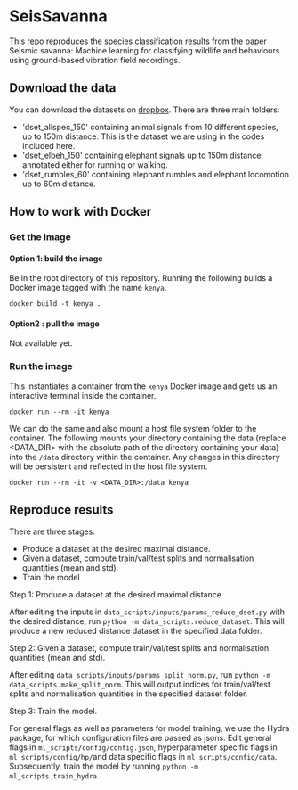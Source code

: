 # SeisSavanna

This repo reproduces the species classification results from the paper Seismic savanna: Machine learning for classifying wildlife and behaviours using ground-based vibration field recordings.

## Download the data 

You can download the datasets on [dropbox](https://www.dropbox.com/sh/p1swf94hs2pa47g/AACWTAXGlgrjc1GtOaNKURCFa?dl=0). There are three main folders:
- 'dset_allspec_150' containing animal signals from 10 different species, up to 150m distance. This is the dataset we are using in the codes included here.
- 'dset_elbeh_150' containing elephant signals up to 150m distance, annotated either for running or walking.
- 'dset_rumbles_60' containing elephant rumbles and elephant locomotion up to 60m distance.

## How to work with Docker

### Get the image
#### Option 1: build the image

Be in the root directory of this repository. Running the following builds a Docker image tagged with the name `kenya`.

```
docker build -t kenya .
```

#### Option2 : pull the image

Not available yet.

### Run the image

This instantiates a container from the `kenya` Docker image and gets us an interactive terminal inside the container.
```
docker run --rm -it kenya
```

We can do the same and also mount a host file system folder to the container. The following mounts your directory  containing the data (replace <DATA_DIR> with the absolute path of the directory containing your data) into the `/data` directory within the container. Any changes in this directory will be persistent and reflected in the host file system.

```
docker run --rm -it -v <DATA_DIR>:/data kenya
```

## Reproduce results

There are three stages:
- Produce a dataset at the desired maximal distance.
- Given a dataset, compute train/val/test splits and normalisation quantities (mean and std).
- Train the model

Step 1: Produce a dataset at the desired maximal distance

After editing the inputs in ```data_scripts/inputs/params_reduce_dset.py``` with the desired distance, run ```python -m data_scripts.reduce_dataset```. This will produce a new reduced distance dataset in the specified data folder.

Step 2: Given a dataset, compute train/val/test splits and normalisation quantities (mean and std).

After editing ```data_scripts/inputs/params_split_norm.py```, run ```python -m data_scripts.make_split_norm```. This will output indices for train/val/test splits and normalisation quantities in the specified dataset folder.

Step 3: Train the model.

For general flags as well as parameters for model training, we use the Hydra package, for which configuration files are passed as jsons. Edit general flags in ```ml_scripts/config/config.json```, hyperparameter specific flags in ```ml_scripts/config/hp/```and data specific flags in ```ml_scripts/config/data```. Subsequently, train the model by running ```python -m ml_scripts.train_hydra```. 




